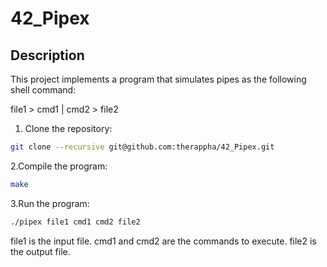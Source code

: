 # 42_Pipex

## Description

This project implements a program that simulates pipes as the following shell command:

file1 > cmd1 | cmd2 > file2

1. Clone the repository:
```bash
git clone --recursive git@github.com:therappha/42_Pipex.git
```
2.Compile the program:
```bash
make
```
3.Run the program:

```bash
./pipex file1 cmd1 cmd2 file2
```
file1 is the input file.
cmd1 and cmd2 are the commands to execute.
file2 is the output file.
